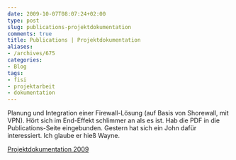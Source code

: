 ```yaml
---
date: 2009-10-07T08:07:24+02:00
type: post
slug: publications-projektdokumentation
comments: true
title: Publications | Projektdokumentation
aliases:
- /archives/675
categories:
- Blog
tags:
- fisi
- projektarbeit
- dokumentation
---
```


Planung und Integration einer Firewall-Lösung (auf Basis von Shorewall, mit VPN).
Hört sich im End-Effekt schlimmer an als es ist. Hab die PDF in die Publications-Seite
eingebunden. Gestern hat sich ein John dafür interessiert. Ich glaube er hieß Wayne.

[Projektdokumentation 2009](/uploads/2009/10/Projektdokumentation-2009.pdf)
